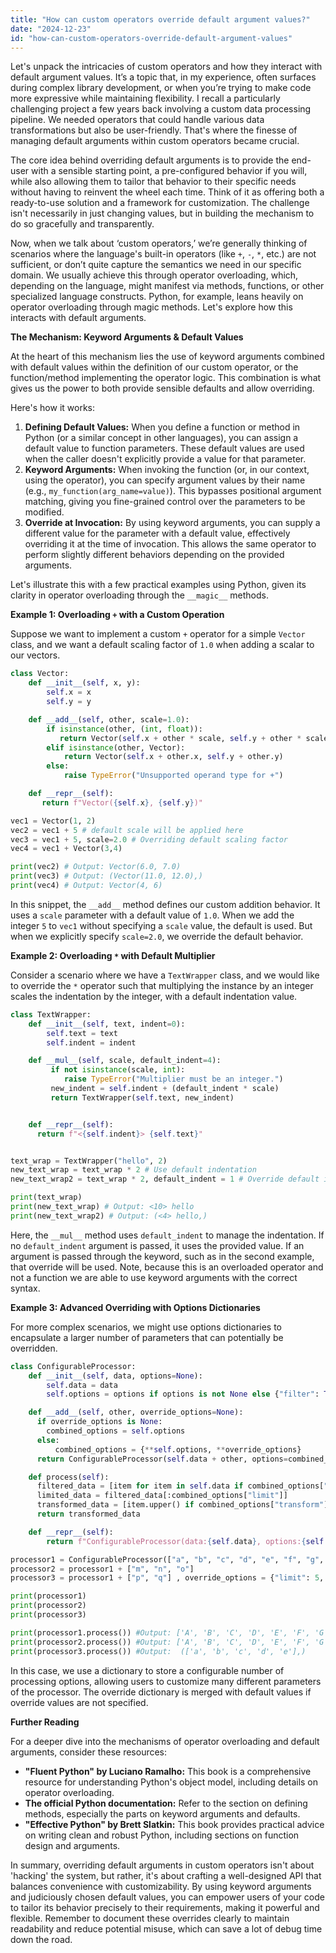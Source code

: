 ```yaml
---
title: "How can custom operators override default argument values?"
date: "2024-12-23"
id: "how-can-custom-operators-override-default-argument-values"
---
```


Let's unpack the intricacies of custom operators and how they interact with default argument values. It’s a topic that, in my experience, often surfaces during complex library development, or when you’re trying to make code more expressive while maintaining flexibility. I recall a particularly challenging project a few years back involving a custom data processing pipeline. We needed operators that could handle various data transformations but also be user-friendly. That's where the finesse of managing default arguments within custom operators became crucial.

The core idea behind overriding default arguments is to provide the end-user with a sensible starting point, a pre-configured behavior if you will, while also allowing them to tailor that behavior to their specific needs without having to reinvent the wheel each time. Think of it as offering both a ready-to-use solution and a framework for customization. The challenge isn't necessarily in just changing values, but in building the mechanism to do so gracefully and transparently.

Now, when we talk about ‘custom operators,’ we’re generally thinking of scenarios where the language's built-in operators (like `+`, `-`, `*`, etc.) are not sufficient, or don’t quite capture the semantics we need in our specific domain. We usually achieve this through operator overloading, which, depending on the language, might manifest via methods, functions, or other specialized language constructs. Python, for example, leans heavily on operator overloading through magic methods. Let's explore how this interacts with default arguments.

**The Mechanism: Keyword Arguments & Default Values**

At the heart of this mechanism lies the use of keyword arguments combined with default values within the definition of our custom operator, or the function/method implementing the operator logic. This combination is what gives us the power to both provide sensible defaults and allow overriding.

Here's how it works:

1.  **Defining Default Values:** When you define a function or method in Python (or a similar concept in other languages), you can assign a default value to function parameters. These default values are used when the caller doesn't explicitly provide a value for that parameter.
2.  **Keyword Arguments:** When invoking the function (or, in our context, using the operator), you can specify argument values by their name (e.g., `my_function(arg_name=value)`). This bypasses positional argument matching, giving you fine-grained control over the parameters to be modified.
3.  **Override at Invocation:** By using keyword arguments, you can supply a different value for the parameter with a default value, effectively overriding it at the time of invocation. This allows the same operator to perform slightly different behaviors depending on the provided arguments.

Let's illustrate this with a few practical examples using Python, given its clarity in operator overloading through the `__magic__` methods.

**Example 1: Overloading `+` with a Custom Operation**

Suppose we want to implement a custom `+` operator for a simple `Vector` class, and we want a default scaling factor of `1.0` when adding a scalar to our vectors.

```python
class Vector:
    def __init__(self, x, y):
        self.x = x
        self.y = y

    def __add__(self, other, scale=1.0):
        if isinstance(other, (int, float)):
           return Vector(self.x + other * scale, self.y + other * scale)
        elif isinstance(other, Vector):
            return Vector(self.x + other.x, self.y + other.y)
        else:
            raise TypeError("Unsupported operand type for +")

    def __repr__(self):
       return f"Vector({self.x}, {self.y})"

vec1 = Vector(1, 2)
vec2 = vec1 + 5 # default scale will be applied here
vec3 = vec1 + 5, scale=2.0 # Overriding default scaling factor
vec4 = vec1 + Vector(3,4)

print(vec2) # Output: Vector(6.0, 7.0)
print(vec3) # Output: (Vector(11.0, 12.0),)
print(vec4) # Output: Vector(4, 6)
```

In this snippet, the `__add__` method defines our custom addition behavior. It uses a `scale` parameter with a default value of `1.0`. When we add the integer `5` to `vec1` without specifying a `scale` value, the default is used. But when we explicitly specify `scale=2.0`, we override the default behavior.

**Example 2: Overloading `*` with Default Multiplier**

Consider a scenario where we have a `TextWrapper` class, and we would like to override the `*` operator such that multiplying the instance by an integer scales the indentation by the integer, with a default indentation value.

```python
class TextWrapper:
    def __init__(self, text, indent=0):
        self.text = text
        self.indent = indent

    def __mul__(self, scale, default_indent=4):
         if not isinstance(scale, int):
            raise TypeError("Multiplier must be an integer.")
         new_indent = self.indent + (default_indent * scale)
         return TextWrapper(self.text, new_indent)


    def __repr__(self):
      return f"<{self.indent}> {self.text}"


text_wrap = TextWrapper("hello", 2)
new_text_wrap = text_wrap * 2 # Use default indentation
new_text_wrap2 = text_wrap * 2, default_indent = 1 # Override default indent.

print(text_wrap)
print(new_text_wrap) # Output: <10> hello
print(new_text_wrap2) # Output: (<4> hello,)

```

Here, the `__mul__` method uses `default_indent` to manage the indentation. If no `default_indent` argument is passed, it uses the provided value. If an argument is passed through the keyword, such as in the second example, that override will be used. Note, because this is an overloaded operator and not a function we are able to use keyword arguments with the correct syntax.

**Example 3: Advanced Overriding with Options Dictionaries**

For more complex scenarios, we might use options dictionaries to encapsulate a larger number of parameters that can potentially be overridden.

```python
class ConfigurableProcessor:
    def __init__(self, data, options=None):
        self.data = data
        self.options = options if options is not None else {"filter": True, "limit": 10, "transform": "uppercase"}

    def __add__(self, other, override_options=None):
      if override_options is None:
        combined_options = self.options
      else:
          combined_options = {**self.options, **override_options}
      return ConfigurableProcessor(self.data + other, options=combined_options)

    def process(self):
      filtered_data = [item for item in self.data if combined_options["filter"] ]
      limited_data = filtered_data[:combined_options["limit"]]
      transformed_data = [item.upper() if combined_options["transform"] == "uppercase" else item for item in limited_data ]
      return transformed_data

    def __repr__(self):
        return f"ConfigurableProcessor(data:{self.data}, options:{self.options})"

processor1 = ConfigurableProcessor(["a", "b", "c", "d", "e", "f", "g", "h", "i", "j", "k", "l"])
processor2 = processor1 + ["m", "n", "o"]
processor3 = processor1 + ["p", "q"] , override_options = {"limit": 5, "transform": "lowercase"}

print(processor1)
print(processor2)
print(processor3)

print(processor1.process()) #Output: ['A', 'B', 'C', 'D', 'E', 'F', 'G', 'H', 'I', 'J']
print(processor2.process()) #Output: ['A', 'B', 'C', 'D', 'E', 'F', 'G', 'H', 'I', 'J', 'M', 'N', 'O']
print(processor3.process()) #Output:  (['a', 'b', 'c', 'd', 'e'],)

```

In this case, we use a dictionary to store a configurable number of processing options, allowing users to customize many different parameters of the processor. The override dictionary is merged with default values if override values are not specified.

**Further Reading**

For a deeper dive into the mechanisms of operator overloading and default arguments, consider these resources:

*   **"Fluent Python" by Luciano Ramalho:** This book is a comprehensive resource for understanding Python's object model, including details on operator overloading.
*   **The official Python documentation:** Refer to the section on defining methods, especially the parts on keyword arguments and defaults.
*   **"Effective Python" by Brett Slatkin:** This book provides practical advice on writing clean and robust Python, including sections on function design and arguments.

In summary, overriding default arguments in custom operators isn't about 'hacking' the system, but rather, it's about crafting a well-designed API that balances convenience with customizability. By using keyword arguments and judiciously chosen default values, you can empower users of your code to tailor its behavior precisely to their requirements, making it powerful and flexible. Remember to document these overrides clearly to maintain readability and reduce potential misuse, which can save a lot of debug time down the road.
